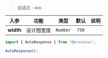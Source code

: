 > 自适应 - `Web`

入参|功能|类型|默认|说明
:-:|:-:|:-:|:-:|-
**width**|设计图宽度|`Number`|`750`

```js
import { AutoResponse } from "@bruce/us";

AutoResponse();
```